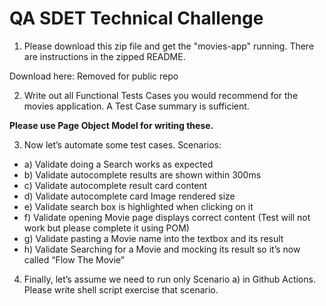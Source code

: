 # QA SDET Technical Challenge						
1. Please download this zip file and get the "movies-app" running. There are instructions in the zipped README.

Download here: Removed for public repo

2. Write out all Functional Tests Cases you would recommend for the movies application. A Test Case summary is sufficient.

**Please use Page Object Model for writing these.**

3. Now let’s automate some test cases. Scenarios:
  - a) Validate doing a Search works as expected
  - b) Validate autocomplete results are shown within 300ms
  - c) Validate autocomplete result card content
  - d) Validate autocomplete card Image rendered size
  - e) Validate search box is highlighted when clicking on it
  - f) Validate opening Movie page displays correct content (Test will not work but please complete it using POM)
  - g) Validate pasting a Movie name into the textbox and its result
  - h) Validate Searching for a Movie and mocking its result so it’s now called “Flow The Movie”

4. Finally, let’s assume we need to run only Scenario a) in Github Actions. Please write shell script exercise that scenario.
